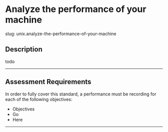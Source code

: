 
# Analyze the performance of your machine

slug: unix.analyze-the-performance-of-your-machine

## Description
todo

---
## Assessment Requirements
In order to fully cover this standard, a performance must be recording for each of the following objectives:

- Objectives
- Go
- Here



---
